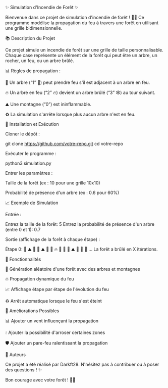 ✨ Simulation d'Incendie de Forêt ✨

Bienvenue dans ce projet de simulation d'incendie de forêt ! 🌳🔥 Ce programme modélise la propagation du feu à travers une forêt en utilisant une grille bidimensionnelle.

📚 Description du Projet

Ce projet simule un incendie de forêt sur une grille de taille personnalisable. Chaque case représente un
élément de la forêt qui peut être un arbre, un rocher, un feu, ou un arbre brûlé.

📊 Règles de propagation :

🌲 Un arbre (“1” 🌳) peut prendre feu s'il est adjacent à un arbre en feu.

🔥 Un arbre en feu (“2” 🔥) devient un arbre brûlé (“3” 🕸️) au tour suivant.

⛰️ Une montagne (“0”) est ininflammable.

♻️ La simulation s'arrête lorsque plus aucun arbre n'est en feu.

🔧 Installation et Exécution

Cloner le dépôt :

git clone https://github.com/votre-repo.git
cd votre-repo

Exécuter le programme :

python3 simulation.py

Entrer les paramètres :

Taille de la forêt (ex : 10 pour une grille 10x10)

Probabilité de présence d'un arbre (ex : 0.6 pour 60%)

📈 Exemple de Simulation

Entrée :

Entrez la taille de la forêt: 5
Entrez la probabilité de présence d'un arbre (entre 0 et 1): 0.7

Sortie (affichage de la forêt à chaque étape) :

Étape 0:
🌳 ⛰️ 🌳 🌳 ⛰️
🌳 🌳 🔥 🌳 🌳
🌳 ⛰️ 🌳 🌳 🌳
...
La forêt a brûlé en X itérations.

🌟 Fonctionnalités

🏢 Génération aléatoire d'une forêt avec des arbres et montagnes

🔥 Propagation dynamique du feu

📈 Affichage étape par étape de l'évolution du feu

♻️ Arrêt automatique lorsque le feu s'est éteint

🌟 Améliorations Possibles

📊 Ajouter un vent influençant la propagation

💧 Ajouter la possibilité d'arroser certaines zones

🛡️ Ajouter un pare-feu ralentissant la propagation

📢 Auteurs

Ce projet a été réalisé par Darkft28.
N'hésitez pas à contribuer ou à poser des questions ! ✨



Bon courage avec votre forêt ! 🌳🔥
